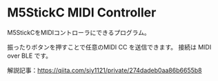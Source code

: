 # M5StickC MIDI Controller

M5StickCをMIDIコントローラにできるプログラム。


振ったりボタンを押すことで任意のMIDI CC を送信できます。
接続は MIDI over BLE です。

解説記事：https://qiita.com/siy1121/private/274dadeb0aa86b6655b8
